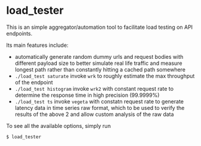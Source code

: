 # load_tester

This is an simple aggregator/automation tool to facilitate load testing on API endpoints.

Its main features include:
- automatically generate random dummy urls and request bodies with different payload size to better simulate real life traffic and measure longest path rather than constantly hitting a cached path somewhere
- `./load_test saturate` invoke `wrk` to roughly estimate the max throughput of the endpoint
- `./load_test histogram` invoke `wrk2` with constant request rate to determine the response time in high precision (99.9999%)
- `./load_test ts` invoke `vegeta` with constatn request rate to generate latency data in time series raw format, which to be used to verify the results of the above 2 and allow custom analysis of the raw data 

To see all the available options, simply run
```
$ load_tester
```
